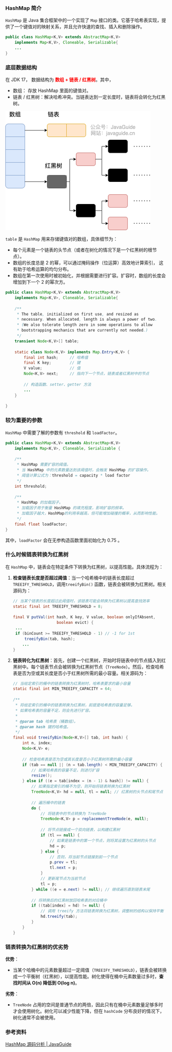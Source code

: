 ### HashMap 简介

`HashMap` 是 Java 集合框架中的一个实现了 `Map` 接口的类。它基于哈希表实现，提供了一个键值对的映射关系，并且允许快速的查找、插入和删除操作。

```java
public class HashMap<K,V> extends AbstractMap<K,V>
    implements Map<K,V>, Cloneable, Serializable{
    ...
}
```





### 底层数据结构

在 JDK 17， 数据结构为 <font color="red">**数组 + 链表 / 红黑树**</font>。其中，

- 数组： 存放 HashMap 里面的键值对。
- 链表 / 红黑树：解决哈希冲突。当链表达到一定长度时，链表将会转化为红黑树。

![jdk1.8之后的内部结构-HashMap](images/jdk1.8_hashmap.png)



`table` 是 `HashMap` 用来存储键值对的数组，具体细节为：

- 每个元素是一个链表的头节点（或者在树化的情况下是一个红黑树的根节点）。
- 数组的长度总是 2 的幂，可以通过掩码操作（位运算）高效地计算索引， 这有助于哈希运算的均匀分布。
- 数组在第一次使用时被初始化，并根据需要进行扩容。扩容时，数组的长度会增加到下一个 2 的幂次方。

```java
public class HashMap<K,V> extends AbstractMap<K,V>
    implements Map<K,V>, Cloneable, Serializable{
    
    /**
     * The table, initialized on first use, and resized as
     * necessary. When allocated, length is always a power of two.
     * (We also tolerate length zero in some operations to allow
     * bootstrapping mechanics that are currently not needed.)
     */
    transient Node<K,V>[] table;
    
    static class Node<K,V> implements Map.Entry<K,V> {
        final int hash;     // 哈希值
        final K key;        // 键
        V value;            // 值
        Node<K,V> next;     // 指向下一个节点，链表或者红黑树中的节点

        // 构造函数、setter、getter 方法
        ...
    }
   
}

```





### 较为重要的参数

`HashMap` 中需要了解的参数有 `threshold` 和 `loadFactor`。

```java
public class HashMap<K,V> extends AbstractMap<K,V>
    implements Map<K,V>, Cloneable, Serializable {

    /**
     * HashMap 需要扩容的阈值。
     * 当 HashMap 中的元素数量达到该阈值时，会触发 HashMap 的扩容操作。
     * 阈值计算公式为：threshold = capacity * load factor
     */
    int threshold;

    /**
     * HashMap 的加载因子。
     * 加载因子用于衡量 HashMap 的填充程度，影响扩容的频率。
     * 加载因子越大，HashMap的利用率越高，但可能增加碰撞的概率，从而影响性能。
     */
    final float loadFactor;
}

```

其中，`loadFactor` 会在无参构造函数里面初始化为 0.75 。





### 什么时候链表转换为红黑树

在 `HashMap` 中，链表会在特定条件下转换为红黑树，以提高性能。具体流程为：

1. **检查链表长度是否超过阈值**：当一个哈希桶中的链表长度超过 `TREEIFY_THRESHOLD`，调用`treeifyBin()` 函数，链表会被转换为红黑树。相关源码为：

   ```java
   // 当某个链表的长度超过此阈值时，该链表可能会转换为红黑树以提高查找效率
   static final int TREEIFY_THRESHOLD = 8;
     
   final V putVal(int hash, K key, V value, boolean onlyIfAbsent,
                      boolean evict) {
   	...
   	if (binCount >= TREEIFY_THRESHOLD - 1) // -1 for 1st
       	treeifyBin(tab, hash);
       ...                   
   }
   ```
   
2. **链表转化为红黑树**：首先，创建一个红黑树，开始时将链表中的节点插入到红黑树中。每个链表节点会被转换为红黑树节点（`TreeNode`）。然后，检查哈希表是否为空或其长度是否小于红黑树所需的最小容量。相关源码为：

   ```java
   // 当给定索引的桶中的链表转换为红黑树时，哈希表要求的最小容量
   static final int MIN_TREEIFY_CAPACITY = 64;
   
   /**
    * 将给定索引的桶中的链表转换为红黑树，前提是哈希表的容量足够。
    * 如果哈希表的容量不足，则会先进行扩容。
    *
    * @param tab 哈希表（桶数组）。
    * @param hash 键的哈希值。
    */
   final void treeifyBin(Node<K,V>[] tab, int hash) {
       int n, index;
       Node<K,V> e;
   
       // 检查哈希表是否为空或其长度是否小于红黑树所需的最小容量
       if (tab == null || (n = tab.length) < MIN_TREEIFY_CAPACITY) {
           // 如果哈希表的容量不足，则进行扩容
           resize();
       } else if ((e = tab[index = (n - 1) & hash]) != null) {
           // 如果指定索引的桶不为空，则开始将链表转换为红黑树
           TreeNode<K,V> hd = null, tl = null; // 红黑树的头节点和尾节点
   
           // 遍历桶中的链表
           do {
               // 将链表中的节点转换为 TreeNode
               TreeNode<K,V> p = replacementTreeNode(e, null);
   
               // 将节点链接成一个双向链表，以构建红黑树
               if (tl == null) {
                   // 如果是链表中的第一个节点，则将其设置为红黑树的头节点
                   hd = p;
               } else {
                   // 否则，将当前节点链接到前一个节点
                   p.prev = tl;
                   tl.next = p;
               }
               // 更新尾节点为当前节点
               tl = p;
           } while ((e = e.next) != null); // 继续遍历直到链表末尾
   
           // 将转换后的红黑树放回哈希表的对应桶中
           if ((tab[index] = hd) != null) {
               // 调用 treeify 方法将链表转换为红黑树，调整树的结构以保持平衡
               hd.treeify(tab);
           }
       }
   }
   
   ```

   





### 链表转换为红黑树的优劣势

**优势**：

- 当某个哈桶中的元素数量超过一定阈值（`TREEIFY_THRESHOLD`），链表会被转换成一个平衡树（红黑树），以提高性能。树化使得在桶中元素数量过多时，**查找时间从 O(n) 降低到 O(log n)**。

**劣势**：

- `TreeNode`  占用的空间是普通节点的两倍，因此只有在桶中元素数量足够多时才会使用树化。树化可以减少性能下降，但在  `hashCode` 分布良好的情况下，树化通常不会被使用。





### 参考资料

[HashMap 源码分析 | JavaGuide](https://javaguide.cn/java/collection/hashmap-source-code.html)